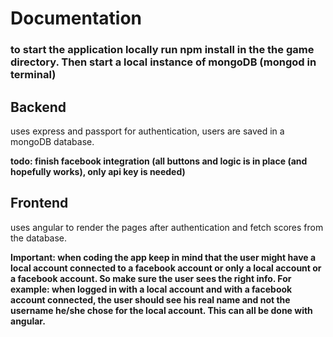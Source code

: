 # Documentation

### to start the application locally run npm install in the the game directory. Then start a local instance of mongoDB (mongod in terminal)

## Backend 
uses express and passport for authentication, users are saved in a mongoDB database.

**todo: finish facebook integration (all buttons and logic is in place (and hopefully works), only api key is needed)**
## Frontend 
uses angular to render the pages after authentication and fetch scores from the database.

**Important: when coding the app keep in mind that the user might have a local account connected to a facebook account or only a local account or a facebook account. So make sure the user sees the right info. For example: when logged in with a local account and with a facebook account connected, the user should see his real name and not the username he/she chose for the local account. This can all be done with angular.**